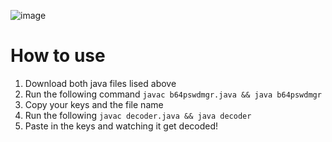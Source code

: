 ![image](https://github.com/GogleSiteBank/b64pswdmgr/assets/125816677/4c2288cb-aae6-4b27-baba-7bfcdf28f623)
<h1>How to use</h1>
<ol>
  <li>
    Download both java files lised above
  </li>
  <li>
    Run the following command <code>javac b64pswdmgr.java && java b64pswdmgr</code>
  </li>
  <li>
    Copy your keys and the file name
  </li>
  <li>
    Run the following <code>javac decoder.java && java decoder</code>
  </li>
  <li>
    Paste in the keys and watching it get decoded!
  </li>
</ol>
